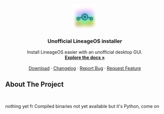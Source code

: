 <a name="readme-top"></a>
<!-- PROJECT LOGO -->
<br />
<div align="center">
<a href="https://github.com/thepyrite/unofficiallineageinstaller">
<img src="logo.png" alt="Logo" width="80" height="80">
</a>

<h3 align=\"center\">Unofficial LineageOS installer</h3>
<p align="center">
Install LineageOS easier with an unofficial desktop GUI.
<br /> 
<a href="https://github.com/thepyrite/unofficiallineageinstaller"><strong>Explore the docs »</strong></a>
<br /> 
<br /> 
<a href="https://github.com/thepyrite/unofficiallineageinstaller/releases/latest">Download</a>
·
<a href="https://github.com/thepyrite/unofficiallineageinstaller/blob/master/CHANGELOG.md">Changelog</a>
·
<a href="https://github.com/thepyrite/unofficiallineageinstaller/issues/new/choose">Report Bug</a>
·
<a href="https://github.com/thepyrite/unofficiallineageinstaller/issues/new/choose">Request Feature</a>
</p> 
</div>

<!--ABOUT THE PROJECT --> 
## About The Project <br> 
<!-- [![Product Name Screen Shot][product - screenshot]](https://example.com) ---> <br>
nothing yet fr
Compiled binaries not yet available but it's Python, come on
